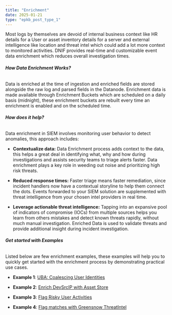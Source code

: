 ```yaml
---
title: "Enrichment"
date: 2025-01-21
type: "epkb_post_type_1"
---
```


  
Most logs by themselves are devoid of internal business context like HR details for a User or asset inventory details for a server and external intelligence like location and threat intel which could add a lot more context to monitored activities. DNIF provides real-time and customizable event data enrichment which reduces overall investigation times.

###### **How Data Enrichment Works?**

Data is enriched at the time of ingestion and enriched fields are stored alongside the raw log and parsed fields in the Datanode. Enrichment data is made available through Enrichment Buckets which are scheduled on a daily basis (midnight), these enrichment buckets are rebuilt every time an enrichment is enabled and on the scheduled time.

###### **How does it help?**

Data enrichment in SIEM involves monitoring user behavior to detect anomalies, this approach includes:

- **Contextualize data:** Data Enrichment process adds context to the data, this helps a great deal in identifying what, why and how during investigations and assists security teams to triage alerts faster. Data enrichment plays a key role in weeding out noise and prioritizing high risk threats.

- **Reduced response times:** Faster triage means faster remediation, since incident handlers now have a contextual storyline to help them connect the dots. Events forwarded to your SIEM solution are supplemented with threat intelligence from your chosen intel providers in real time.

- **Leverage actionable threat intelligence:** Tapping into an expansive pool of indicators of compromise (IOCs) from multiple sources helps you learn from others mistakes and detect known threats rapidly, without much manual investigation. Enriched Data is used to validate threats and provide additional insight during incident investigation.

###### **Get started with Examples**

Listed below are few enrichment examples, these examples will help you to quickly get started with the enrichment process by demonstrating practical use cases.

- **Example 1**: [UBA: Coalescing User Identities](https://dnif.it/kb/data-ingestion/enrichment-examples/uba-coalescing-user-identities/)

- **Example 2**: [Enrich DevSrcIP with Asset Store](https://dnif.it/kb/data-ingestion/enrichment-examples/enrich-devsrcip-with-asset-store/)

- **Example 3**: [Flag Risky User Activities](https://dnif.it/kb/data-ingestion/enrichment-examples/flag-risky-user-activities/)

- **Example 4**: [Flag matches with Greensnow ThreatIntel](https://dnif.it/kb/data-ingestion/enrichment-examples/flag-matches-with-greensnow-threatintel/)
